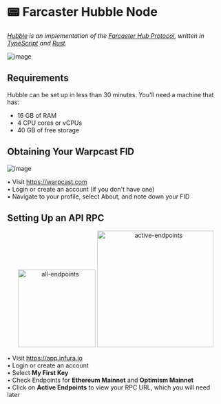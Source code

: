 # 📟 Farcaster Hubble Node
_[Hubble](https://github.com/farcasterxyz/hub-monorepo) is an implementation of the [Farcaster Hub Protocol](https://github.com/farcasterxyz/protocol), written in [TypeScript](https://www.typescriptlang.org/) and [Rust](https://www.rust-lang.org/)._

![image](https://github.com/jritoshinkmt/Farcaster/assets/80070027/39fd1c2e-455e-4a20-8ca5-25684fa37624)


## Requirements
Hubble can be set up in less than 30 minutes. You'll need a machine that has:

- 16 GB of RAM
- 4 CPU cores or vCPUs
- 40 GB of free storage

## Obtaining Your Warpcast FID
![image](https://github.com/jritoshinkmt/Farcaster/assets/80070027/16e61492-05ae-48a0-a16d-370809bc2cd7)

• Visit https://warpcast.com
<br>
• Login or create an account (if you don't have one)
<br>
• Navigate to your profile, select About, and note down your FID


## Setting Up an API RPC
<p align="center">
  <img src="https://github.com/jritoshinkmt/Farcaster/assets/80070027/0c0988ad-715a-49af-a9be-265ac417959a" alt="all-endpoints" width="180"/>
  <img src="https://github.com/jritoshinkmt/Farcaster/assets/80070027/bc22c6d8-47b1-44e8-9003-5ca2e72bf31a" alt="active-endpoints" width="270"/>
</p>

• Visit https://app.infura.io
<br>
• Login or create an account
<br>
• Select **My First Key**
<br>
• Check Endpoints for **Ethereum Mainnet** and **Optimism Mainnet**
<br>
• Click on **Active Endpoints** to view your RPC URL, which you will need later

